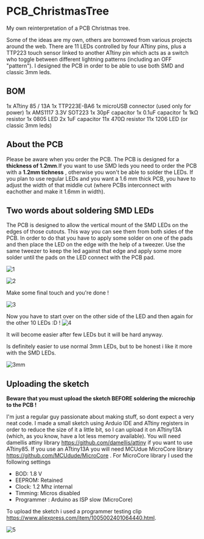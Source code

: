 # PCB_ChristmasTree

My own reinterpretation of a PCB Christmas tree. 

Some of the ideas are my own, others are borrowed from various projects around the web.
There are 11 LEDs controlled by four ATtiny pins, plus a TTP223 touch sensor linked to another ATtiny pin which acts as a switch who toggle between different lightning patterns (including an OFF "pattern").
I designed the PCB in order to be able to use both SMD and classic 3mm leds.

## BOM 

1x ATtiny 85 / 13A
1x TTP223E-BA6
1x microUSB connector (used only for power)
1x AMS1117 3.3V SOT223
1x 30pF capacitor
1x 0.1uF capacitor
1x 1kΩ resistor
1x 0805 LED
2x 1uF capacitor
11x 470Ω resistor
11x 1206 LED (or classic 3mm leds)

 ## About the PCB
 
 Please be aware when you order the PCB. The PCB is designed for a **thickness of 1.2mm**.If you want to use SMD leds you need to order the PCB with a **1.2mm tichness** , otherwise you won't be able to solder the LEDs. If you plan to use regular LEDs and you want a 1.6 mm thick PCB, you have to adjust the width of that middle cut (where PCBs interconnect with eachother and make it 1.6mm in width).
 
 ## Two words about soldering SMD LEDs
 
 The PCB is designed to allow the vertical mount of the SMD LEDs on the edges of those cutouts. This way you can see them from both sides of the PCB.
 In order to do that you have to apply some solder on one of the pads and then place the LED on the edge with the help of a tweezer.
 Use the same tweezer to keep the led against that edge and apply some more solder until the pads on the LED connect with the PCB pad. 
 
 ![1](https://user-images.githubusercontent.com/33284097/145580714-597fc16f-fdea-422a-a43f-3ff2a5e16f6b.jpeg)
  
 ![2](https://user-images.githubusercontent.com/33284097/145580819-ba80ed19-8baa-4e0d-b862-c0c5cefcba12.jpeg)
 
 Make some final touch and you're done ! 

![3](https://user-images.githubusercontent.com/33284097/145580881-8666a608-05f6-4b3a-ad52-8d6e7d0e8b59.jpeg)

 Now you have to start over on the other side of the LED and then again for the other 10 LEDs :D !
 ![4](https://user-images.githubusercontent.com/33284097/145580998-8b2ee41b-caf5-4cb1-81a2-4e128e31540a.jpeg)

 It will become easier after few LEDs but it will be hard anyway.
 
 Is definitely easier to use normal 3mm LEDs, but to be honest i like it more with the SMD LEDs.
 
 ![3mm](https://user-images.githubusercontent.com/33284097/145581015-fbfd24c9-448b-4595-a6d0-730f812f5741.jpeg)



 ## Uploading the sketch
 
 
**Beware that you must upload the sketch BEFORE soldering the microchip to the PCB !**

 I'm just a regular guy passionate about making stuff, so dont expect a very neat code. 
 I made a small sketch using Arduio IDE and ATtiny registers in order to reduce the size of it a little bit, so I can upload it on ATtiny13A (which, as you know, have a lot less memory available).
  You will need damellis attiny library https://github.com/damellis/attiny if you want to use ATtiny85.
  If you use an ATtiny13A you will need MCUdue MicroCore library https://github.com/MCUdude/MicroCore .
  For MicroCore library I used the following settings 
  
- BOD: 1.8 V
- EEPROM: Retained
- Clock: 1.2 Mhz internal
- Timming: Micros disabled
- Programmer : Arduino as ISP slow (MicroCore)
  
To upload the sketch i used a programmer testing clip https://www.aliexpress.com/item/1005002401064440.html.

![5](https://user-images.githubusercontent.com/33284097/145583569-b59e9766-1832-4188-b715-24c346c8e05d.jpeg)

